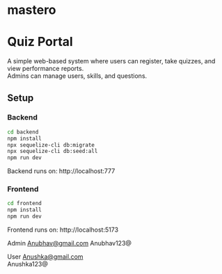 # mastero


# Quiz Portal

A simple web-based system where users can register, take quizzes, and view performance reports.  
Admins can manage users, skills, and questions.

## Setup

### Backend
```bash
cd backend
npm install
npx sequelize-cli db:migrate
npx sequelize-cli db:seed:all
npm run dev
```

Backend runs on: http://localhost:777

### Frontend
```bash
cd frontend
npm install
npm run dev
```

Frontend runs on: http://localhost:5173


Admin
Anubhav@gmail.com
Anubhav123@


User
Anushka@gmail.com  
Anushka123@
